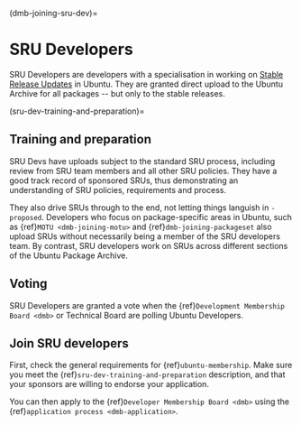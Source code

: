 (dmb-joining-sru-dev)=
# SRU Developers

SRU Developers are developers with a specialisation in working on [Stable Release Updates](https://documentation.ubuntu.com/sru/en/latest/) in Ubuntu.
They are granted direct upload to the Ubuntu Archive for all packages -- but only to the stable releases.


(sru-dev-training-and-preparation)=
## Training and preparation

SRU Devs have uploads subject to the standard SRU process, including review from SRU team members and all other SRU policies.
They have a good track record of sponsored SRUs, thus demonstrating an understanding of SRU policies, requirements and process.

They also drive SRUs through to the end, not letting things languish in `-proposed`.
Developers who focus on package-specific areas in Ubuntu, such as {ref}`MOTU <dmb-joining-motu>` and {ref}`dmb-joining-packageset` also upload SRUs without necessarily being a member of the SRU developers team.
By contrast, SRU developers work on SRUs across different sections of the Ubuntu Package Archive.


## Voting

SRU Developers are granted a vote when the {ref}`Development Membership Board <dmb>` or Technical Board are polling Ubuntu Developers.


## Join SRU developers

First, check the general requirements for {ref}`ubuntu-membership`.
Make sure you meet the {ref}`sru-dev-training-and-preparation` description, and that your sponsors are willing to endorse your application.

You can then apply to the {ref}`Developer Membership Board <dmb>` using the {ref}`application process <dmb-application>`.


